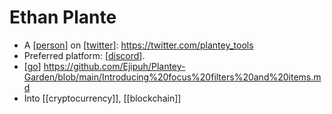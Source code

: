# Ethan Plante

- A [[person]] on [[twitter]]: https://twitter.com/plantey_tools
- Preferred platform: [[discord]].
- [[go]] https://github.com/Ejipuh/Plantey-Garden/blob/main/Introducing%20focus%20filters%20and%20items.md
- Into [[cryptocurrency]], [[blockchain]]


[//begin]: # "Autogenerated link references for markdown compatibility"
[person]: person "Person"
[twitter]: twitter "Twitter"
[discord]: discord "Discord"
[go]: go "Go"
[//end]: # "Autogenerated link references"